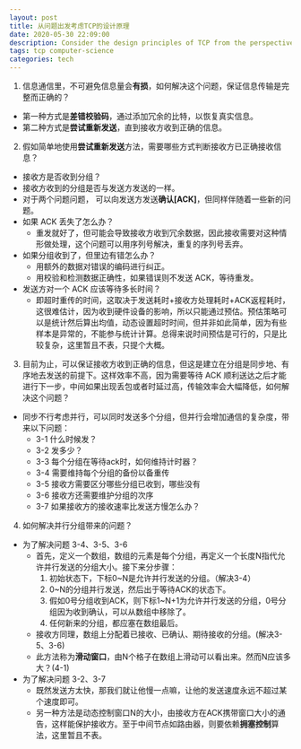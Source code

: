 ```yaml
---
layout: post
title: 从问题出发考虑TCP的设计原理
date: 2020-05-30 22:09:00
description: Consider the design principles of TCP from the perspective of the problem.
tags: tcp computer-science
categories: tech
---
```


1. 信息通信里，不可避免信息量会**有损**，如何解决这个问题，保证信息传输是完整而正确的？  
- 第一种方式是**差错校验码**，通过添加冗余的比特，以恢复真实信息。
- 第二种方式是**尝试重新发送**，直到接收方收到正确的信息。

2. 假如简单地使用**尝试重新发送**方法，需要哪些方式判断接收方已正确接收信息？  
- 接收方是否收到分组？
- 接收方收到的分组是否与发送方发送的一样。
- 对于两个问题问题， 可以向发送方发送**确认[ACK]**，但同样伴随着一些新的问题。
- 如果 ACK 丢失了怎么办？
  - 重发就好了，但可能会导致接收方收到冗余数据，因此接收需要对这种情形做处理，这个问题可以用序列号解决，重复的序列号丢弃。
- 如果分组收到了，但里边有错怎么办？
  - 用额外的数据对错误的编码进行纠正。
  - 用校验和检测数据正确性，如果错误则不发送 ACK，等待重发。
- 发送方对一个 ACK 应该等待多长时间？
  - 即超时重传的时间，这取决于发送耗时+接收方处理耗时+ACK返程耗时，这很难估计，因为收到硬件设备的影响，所以只能通过预估。预估策略可以是统计然后算出均值，动态设置超时时间，但并非如此简单，因为有些样本是异常的，不能参与统计计算。总得来说时间预估是可行的，只是比较复杂，这里暂且不表，只提个大概。

3. 目前为止，可以保证接收方收到正确的信息，但这是建立在分组是同步地、有序地去发送的前提下。这样效率不高，因为需要等待 ACK 顺利送达之后才能进行下一步，中间如果出现丢包或者时延过高，传输效率会大幅降低，如何解决这个问题？
- 同步不行考虑并行，可以同时发送多个分组，但并行会增加通信的复杂度，带来以下问题：
  - 3-1 什么时候发？
  - 3-2 发多少？
  - 3-3 每个分组在等待ack时，如何维持计时器？
  - 3-4 需要维持每个分组的备份以备重传
  - 3-5 接收方需要区分哪些分组已收到，哪些没有
  - 3-6 接收方还需要维护分组的次序
  - 3-7 如果接收方的接收速率比发送方慢怎么办？

4. 如何解决并行分组带来的问题？
- 为了解决问题 3-4、3-5、3-6
  - 首先，定义一个数组，数组的元素是每个分组，再定义一个长度N指代允许并行发送的分组大小。接下来分步骤：
    1. 初始状态下，下标0~N是允许并行发送的分组。（解决3-4）
    2. 0~N的分组并行发送，然后出于等待ACK的状态下。
    3. 假如0号分组收到ACK，则下标1~N+1为允许并行发送的分组，0号分组因为收到确认，可以从数组中移除了。
    4. 任何新来的分组，都应塞在数组最后。
  - 接收方同理，数组上分配着已接收、已确认、期待接收的分组。(解决3-5、3-6)
  - 此方法称为**滑动窗口**，由N个格子在数组上滑动可以看出来。然而N应该多大？(4-1)
- 为了解决问题 3-2、3-7
  - 既然发送方太快，那我们就让他慢一点嘛，让他的发送速度永远不超过某个速度即可。
  - 另一种方法是动态控制窗口N的大小，由接收方在ACK携带窗口大小的通告，这样能保护接收方。至于中间节点如路由器，则要依赖**拥塞控制**算法，这里暂且不表。
